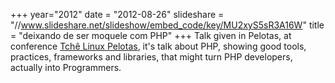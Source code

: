 +++
year="2012"
date = "2012-08-26"
slideshare = "//www.slideshare.net/slideshow/embed_code/key/MU2xyS5sR3A16W"
title = "deixando de ser moquele com PHP"
+++
Talk given in Pelotas, at conference [Tchê Linux Pelotas](http://tchelinux.org/wiki/evento_2012_pelotas), it's talk about PHP,
showing good tools, practices, frameworks and libraries, that might turn PHP developers,
actually into Programmers.
